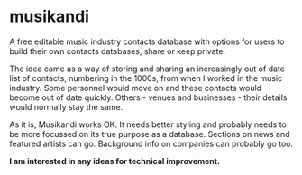 # musikandi
A free editable music industry contacts database with options for users to build their own contacts databases, share or keep private.

The idea came as a way of storing and sharing an increasingly out of date list of contacts, numbering in the 1000s, from when I worked in the music industry. Some personnel would move on and these contacts would become out of date quickly. Others - venues and businesses - their details would normally stay the same.

As it is, Musikandi works OK. It needs better styling and probably needs to be more focussed on its true purpose as a database. Sections on news and featured artists can go. Background info on companies can probably go too.

<b>I am interested in any ideas for technical improvement.</b>
